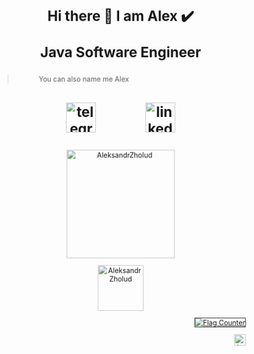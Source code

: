 
<h1  align="center"> Hi there 👋 I am Alex ✔️




 
Java Software Engineer</h1>

> &nbsp; &nbsp; &nbsp; &nbsp; &nbsp; &nbsp; You can also name me Alex

<h1 align="center">
<!--[<img src='https://user-images.githubusercontent.com/29590727/136810720-64da59f6-f698-47f4-8ef0-e55847c9bb63.png' alt='github' height='40'>](https://github.com/AleksandrZholud)
-->

[<img src='https://user-images.githubusercontent.com/29590727/136810253-7a03d8e3-9e03-40b6-9c86-b6907c05e05c.png' alt='telegram' height='60'>](https://t.me/zh_Aleks)  &nbsp; &nbsp;&nbsp;&nbsp;&nbsp;&nbsp;&nbsp;&nbsp;&nbsp;&nbsp;&nbsp;&nbsp; [<img src='https://user-images.githubusercontent.com/29590727/136810588-a37eb007-9834-4a32-aacc-bab0b597e7a0.png' alt='linkedin' height='60'>](https://www.linkedin.com/in/aleksandrzholud)
</h1>


<p align="center"><img align="center" src="https://github-readme-streak-stats.herokuapp.com/?user=AleksandrZholud&theme=gotham" alt="AleksandrZholud"  height='218'/></p>

<p align="center"> <a href="https://github.com/ryo-ma/github-profile-trophy"><img src="https://github-profile-trophy.vercel.app/?username=AleksandrZholud&no-bg=true&no-frame=true&theme=tokyonight" alt="AleksandrZholud" height='92'/></a> </p>

<p align="right">
<a href="https://github.com/AleksandrZholud"><img src="https://s05.flagcounter.com/count2/2Q2S/bg_171729/txt_42B53A/border_FFFFFF/columns_1/maxflags_5/viewers_Views/labels_0/pageviews_0/flags_0/percent_1/" alt="Flag Counter" border="1"></a>
</p>
 
<p align="right"> <img src="https://komarev.com/ghpvc/?username=aleksandrzholud&color=12a367&style=flat-square&label=Count%20of%20views" alt="LxSasha" height='23'/> </p>


 <!--Window of statistic-->
<!--![GitHub stats](https://github-readme-stats.vercel.app/api?username=AleksandrZholud&show_icons=true)-->

 <!--All Statistics-->
<!--![GitHub metrics](https://metrics.lecoq.io/AleksandrZholud)-->


<!--
**AleksandrZholud/AleksandrZholud** is a ✨ _special_ ✨ repository because its `README.md` (this file) appears on your GitHub profile.

Here are some ideas to get you started:

- 🔭 I’m currently working on ...
- 🌱 I’m currently learning ...
- 👯 I’m looking to collaborate on ...
- 🤔 I’m looking for help with ...
- 💬 Ask me about ...
- 📫 How to reach me: ...
- 😄 Pronouns: ...
- ⚡️ Fun fact: ...
-->

